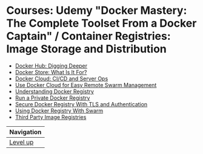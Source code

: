 # Courses: Udemy "Docker Mastery: The Complete Toolset From a Docker Captain" / Container Registries: Image Storage and Distribution #

* [Docker Hub: Digging Deeper](docker-hub/README.md)
* [Docker Store: What Is It For?](docker-store/README.md)
* [Docker Cloud: CI/CD and Server Ops](docker-cloud-ci-cd/README.md)
* [Use Docker Cloud for Easy Remote Swarm Management](use-docker-cloud/README.md)
* [Understanding Docker Registry](understanding-docker-registry/README.md)
* [Run a Private Docker Registry](run-private-registry/README.md)
* [Secure Docker Registry With TLS and Authentication](TODO)
* [Using Docker Registry With Swarm](using-docker-registry-with-swarm/README.md)
* [Third Party Image Registries](TODO)

| Navigation               |
| ------------------------ |
| [Level up](../README.md) |
